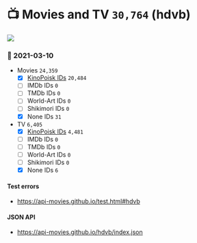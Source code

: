 # :tv: Movies and TV `30,764` (hdvb)

<a href="https://API-Movies.github.io"><img src="https://API-Movies.github.io/banner.png?cache"></a>

### :date: 2021-03-10
- Movies `24,359`
  - [x] <a href="https://API-Movies.github.io/hdvb/movie_kinopoisk_ids.json">KinoPoisk IDs</a> `20,484`
  - [ ] IMDb IDs `0`
  - [ ] TMDb IDs `0`
  - [ ] World-Art IDs `0`
  - [ ] Shikimori IDs `0`
  - [x] None IDs `31`
- TV `6,405`
  - [x] <a href="https://API-Movies.github.io/hdvb/tv_kinopoisk_ids.json">KinoPoisk IDs</a> `4,481`
  - [ ] IMDb IDs `0`
  - [ ] TMDb IDs `0`
  - [ ] World-Art IDs `0`
  - [ ] Shikimori IDs `0`
  - [x] None IDs `6`
#### Test errors
- <a href='https://api-movies.github.io/test.html#hdvb'>https://api-movies.github.io/test.html#hdvb</a>
#### JSON API
- <a href='https://api-movies.github.io/hdvb/index.json'>https://api-movies.github.io/hdvb/index.json</a>
